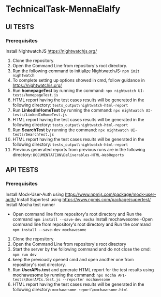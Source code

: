# TechnicalTask-MennaElalfy
## UI TESTS
### Prerequisites
Install NightwatchJS https://nightwatchjs.org/ 

1. Clone the repository.  
2. Open the Command Line from repository's root directory. 
3. Run the following command to initialize NightwatchJS: `npm init nightwatch`  
4. To complete setting up options showed in cmd, follow guidance in https://nightwatchjs.org/  
5. Run **homepageTest** by running the command: `npx nightwatch UI-tests/homepageTest.js`  
6. HTML report having the test cases results will be generated in the following directory: `tests_output\nightwatch-html-report`  
7. Run **LinkedInHomeTest** by running the command: `npx nightwatch UI-tests/LinkedInHomeTest.js`  
8. HTML report having the test cases results will be generated in the following directory: `tests_output\nightwatch-html-report`  
9. Run **SearchTest** by running the command: `npx nightwatch UI-tests/SearchTest.js`  
10. HTML report having the test cases results will be generated in the following directory: `tests_output\nightwatch-html-report`  
11. Previous generated reports from previous runs are in the following directory: `DOCUMENTATION\Deliverables-HTML-WebReports`  

## API TESTS
### Prerequisites
Install Mock-User-Auth using https://www.npmjs.com/package/mock-user-auth/
Install Supertest using https://www.npmjs.com/package/supertest/
Install Mocha test runner
 - Open command line from repository's root directory and Run the command `npm install --save-dev mocha` 
Install mochawesome
  -Open command line from repository's root directory and Run the command `npm install --save-dev mochawesome` 

1. Clone the repository.  
2. Open the Command Line from repository's root directory
4. Start the server by the following command and do not close the cmd: `npm run dev` 
5. keep the previously opened cmd and open another one from repository's root directory.
6. Run **UserAPIs.test** and generate HTML report for the test results using mochawesome by running the command: 
`npx mocha API-tests\UserAPIs.test.js --reporter mochawesome` 
7. HTML report having the test cases results will be generated in the following directory: `mochawesome-report\mochawesome.html`  
